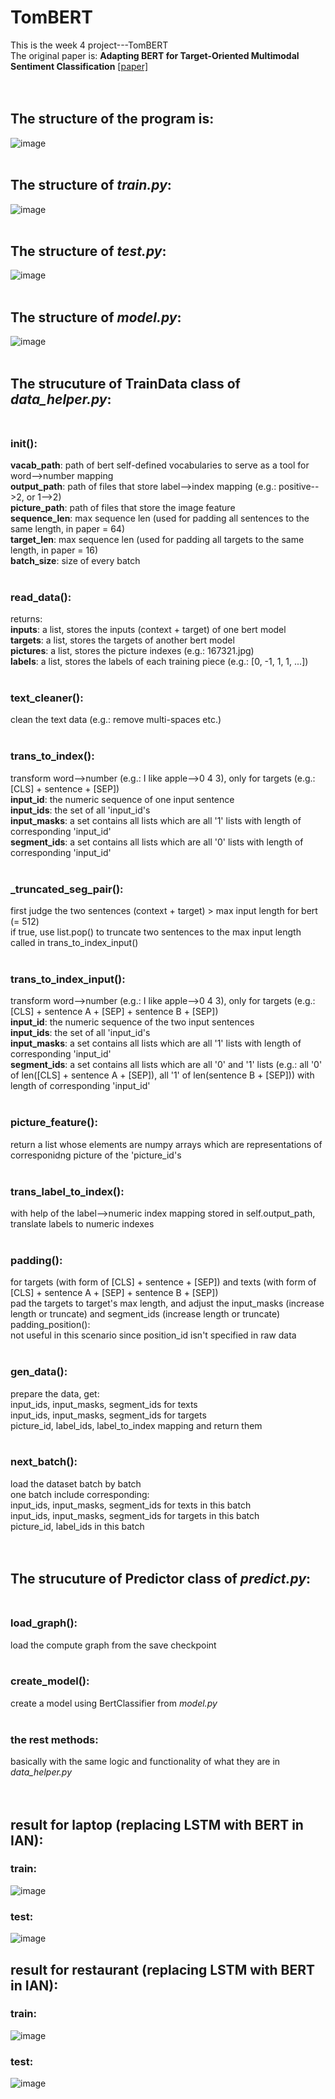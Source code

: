 TomBERT
======
This is the week 4 project---TomBERT<br>
The original paper is: **Adapting BERT for Target-Oriented Multimodal Sentiment Classification** [[paper]](https://www.ijcai.org/proceedings/2019/0751.pdf)<br><br><br>
## The structure of the program is:<br>
![image](https://user-images.githubusercontent.com/61720358/128211928-2a5c529c-c4e0-47df-a56b-c40d0c1afc48.png)
<br><br>
## The structure of *train.py*:<br>
![image](https://user-images.githubusercontent.com/61720358/128491711-b4444442-1a20-4a83-814a-2cab92cd9f4d.png)
<br><br>
## The structure of *test.py*:<br>
![image](https://user-images.githubusercontent.com/61720358/128491480-4e2349f2-1e0d-448c-adaf-60061163d9d9.png)
<br><br>
## The structure of *model.py*:<br> 
![image](https://user-images.githubusercontent.com/61720358/128511185-7d561ed4-b547-41c5-8dc7-a2bdf4f04fd3.png)
<br><br>
## The strucuture of **TrainData** class of *data_helper.py*:<br><br>
### init():<br>
**vacab_path**: path of bert self-defined vocabularies to serve as a tool for word-->number mapping<br>
**output_path**: path of files that store label-->index mapping (e.g.: positive-->2, or 1-->2)<br>
**picture_path**: path of files that store the image feature<br>
**sequence_len**: max sequence len (used for padding all sentences to the same length, in paper = 64)<br>
**target_len**: max sequence len (used for padding all targets to the same length, in paper = 16)<br>
**batch_size**: size of every batch<br>
<br>
### read_data():<br>
returns:<br>
**inputs**: a list, stores the inputs (context + target) of one bert model<br>
**targets**: a list, stores the targets of another bert model<br>
**pictures**: a list, stores the picture indexes (e.g.: 167321.jpg)<br>
**labels**: a list, stores the labels of each training piece (e.g.: [0, -1, 1, 1, ...])<br>
<br>
### text_cleaner():<br>
clean the text data (e.g.: remove multi-spaces etc.)<br>
<br>
### trans_to_index():<br>
transform word-->number (e.g.: I like apple-->0 4 3), only for targets (e.g.: [CLS] + sentence + [SEP])<br>
**input_id**: the numeric sequence of one input sentence<br>
**input_ids**: the set of all 'input_id's<br>
**input_masks**: a set contains all lists which are all '1' lists with length of corresponding 'input_id'<br>
**segment_ids**: a set contains all lists which are all '0' lists with length of corresponding 'input_id'<br>
<br>
### \_truncated_seg_pair():<br>
first judge the two sentences (context + target) > max input length for bert (= 512)<br>
if true, use list.pop() to truncate two sentences to the max input length<br>
called in trans_to_index_input()<br>
<br>
### trans_to_index_input():<br>
transform word-->number (e.g.: I like apple-->0 4 3), only for targets (e.g.: [CLS] + sentence A + [SEP] + sentence B + [SEP])<br>
**input_id**: the numeric sequence of the two input sentences<br>
**input_ids**: the set of all 'input_id's<br>
**input_masks**: a set contains all lists which are all '1' lists with length of corresponding 'input_id'<br>
**segment_ids**: a set contains all lists which are all '0' and '1' lists (e.g.: all '0' of len([CLS] + sentence A + [SEP]), all '1' of len(sentence B + [SEP])) with length of corresponding 'input_id'<br>
<br>
### picture_feature():<br>
return a list whose elements are numpy arrays which are representations of corresponidng picture of the 'picture_id's<br>
<br>
### trans_label_to_index():<br>
with help of the label-->numeric index mapping stored in self.output_path, translate labels to numeric indexes<br>
<br>
### padding():<br>
for targets (with form of [CLS] + sentence + [SEP]) and texts (with form of [CLS] + sentence A + [SEP] + sentence B + [SEP])<br>
pad the targets to target's max length, and adjust the input_masks (increase length or truncate) and segment_ids (increase length or truncate)<br>
padding_position():<br>
not useful in this scenario since position_id isn't specified in raw data<br>
<br>
### gen_data():<br>
prepare the data, get:<br>
input_ids, input_masks, segment_ids for texts<br>
input_ids, input_masks, segment_ids for targets<br>
picture_id, label_ids, label_to_index mapping and return them<br>
<br>
### next_batch():<br>
load the dataset batch by batch<br>
one batch include corresponding:<br>
input_ids, input_masks, segment_ids for texts in this batch<br>
input_ids, input_masks, segment_ids for targets in this batch<br>
picture_id, label_ids in this batch<br>
<br><br>
## The strucuture of **Predictor** class of *predict.py*:<br><br>
### load_graph():<br>
load the compute graph from the save checkpoint<br>
<br>
### create_model():<br>
create a model using BertClassifier from *model.py*<br>
<br>
### the rest methods:<br>
basically with the same logic and functionality of what they are in *data_helper.py*<br>
<br><br>
## result for laptop (replacing LSTM with BERT in IAN):<br>
### train:<br>
![image](https://user-images.githubusercontent.com/61720358/129133717-6e27a7bb-6d80-4c6c-bf29-61cd84b3deeb.png)
### test:<br>
![image](https://user-images.githubusercontent.com/61720358/129133776-6648bafc-a40b-47fe-ac2a-d6acb605b590.png)
## result for restaurant (replacing LSTM with BERT in IAN):<br>
### train:<br>
![image](https://user-images.githubusercontent.com/61720358/129133862-4a6aa7fa-06a3-42cc-a8e3-1e57c9fdf0d5.png)
### test:<br>
![image](https://user-images.githubusercontent.com/61720358/129133909-1e9a3ad6-d435-4563-b6e1-5cff3854cbb3.png)
